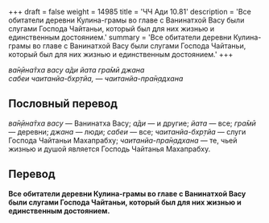 +++
draft = false
weight = 14985
title = 'ЧЧ Ади 10.81'
description = 'Все обитатели деревни Кулина-грамы во главе с Ванинатхой Васу были слугами Господа Чайтаньи, который был для них жизнью и единственным достоянием.'
summary = 'Все обитатели деревни Кулина-грамы во главе с Ванинатхой Васу были слугами Господа Чайтаньи, который был для них жизнью и единственным достоянием.'
+++

_ва̄н̣ӣна̄тха васу а̄ди йата гра̄мӣ джана  
сабеи чаитанйа-бхр̣тйа, — чаитанйа-пра̄н̣адхана_

## Пословный перевод

_ва̄н̣ӣна̄тха_ _васу_ — Ванинатха Васу; _а̄ди_ — и другие; _йата_ — все; _гра̄мӣ_ — деревни; _джана_ — люди; _сабеи_ — все; _чаитанйа_\-_бхр̣тйа_ — слуги Господа Чайтаньи Махапрабху; _чаитанйа_\-_пра̄н̣адхана_ — те, чьей жизнью и душой является Господь Чайтанья Махапрабху.

## Перевод

**Все обитатели деревни Кулина-грамы во главе с Ванинатхой Васу были слугами Господа Чайтаньи, который был для них жизнью и единственным достоянием.**
